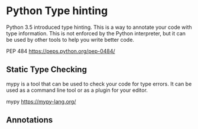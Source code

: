 # Python Type hinting

Python 3.5 introduced type hinting. This is a way to annotate your code with type information. This is not enforced by the Python interpreter, but it can be used by other tools to help you write better code.

PEP 484 https://peps.python.org/pep-0484/

## Static Type Checking

mypy is a tool that can be used to check your code for type errors. It can be used as a command line tool or as a plugin for your editor.

mypy https://mypy-lang.org/


## Annotations

